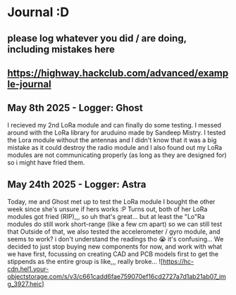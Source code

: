 # Journal :D

## please log whatever you did / are doing, including mistakes here
## https://highway.hackclub.com/advanced/example-journal


## May 8th 2025 - Logger: Ghost
I recieved my 2nd LoRa module and can finally do some testing. I messed around with the LoRa library for aruduino made by Sandeep Mistry.
I tested the Lora module without the antennas and I didn't know that it was a big mistake as it could destroy the radio module and I also found out my LoRa modules are not communicating properly (as long as they are designed for) so i might have fried them.

## May 24th 2025 - Logger: Astra
Today, me and Ghost met up to test the LoRa module I bought the other week since she's unsure if hers works :P
Turns out, both of her LoRa modules got fried (RIP),,, so uh that's great... but at least the "Lo"Ra modules do still work short-range (like a few cm apart) so we can still test that
Outside of that, we also tested the accelerometer / gyro module, and seems to work? i don't understand the readings tho :sob: it's confusing...
We decided to just stop buying new components for now, and work with what we have first, focussing on creating CAD and PCB models first to get the stippends as the entire group is like,,, really broke...
![https://hc-cdn.hel1.your-objectstorage.com/s/v3/c661cadd6fae759070ef16cd2727a7d1ab21ab07_img_3927.heic]
